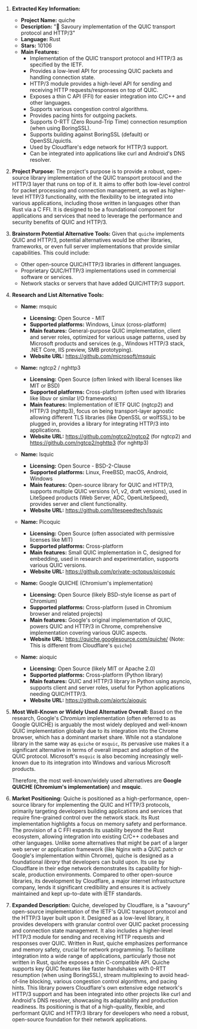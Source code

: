 1.  **Extracted Key Information:**
    *   **Project Name:** quiche
    *   **Description:** "🥧 Savoury implementation of the QUIC transport protocol and HTTP/3"
    *   **Language:** Rust
    *   **Stars:** 10106
    *   **Main Features:**
        *   Implementation of the QUIC transport protocol and HTTP/3 as specified by the IETF.
        *   Provides a low-level API for processing QUIC packets and handling connection state.
        *   HTTP/3 module provides a high-level API for sending and receiving HTTP requests/responses on top of QUIC.
        *   Exposes a thin C API (FFI) for easier integration into C/C++ and other languages.
        *   Supports various congestion control algorithms.
        *   Provides pacing hints for outgoing packets.
        *   Supports 0-RTT (Zero Round-Trip Time) connection resumption (when using BoringSSL).
        *   Supports building against BoringSSL (default) or OpenSSL/quictls.
        *   Used by Cloudflare's edge network for HTTP/3 support.
        *   Can be integrated into applications like curl and Android's DNS resolver.

2.  **Project Purpose:**
    The project's purpose is to provide a robust, open-source library implementation of the QUIC transport protocol and the HTTP/3 layer that runs on top of it. It aims to offer both low-level control for packet processing and connection management, as well as higher-level HTTP/3 functionality, with the flexibility to be integrated into various applications, including those written in languages other than Rust via a C FFI. It is designed to be a foundational component for applications and services that need to leverage the performance and security benefits of QUIC and HTTP/3.

3.  **Brainstorm Potential Alternative Tools:**
    Given that `quiche` implements QUIC and HTTP/3, potential alternatives would be other libraries, frameworks, or even full server implementations that provide similar capabilities. This could include:
    *   Other open-source QUIC/HTTP/3 libraries in different languages.
    *   Proprietary QUIC/HTTP/3 implementations used in commercial software or services.
    *   Network stacks or servers that have added QUIC/HTTP/3 support.

4.  **Research and List Alternative Tools:**

    *   **Name:** msquic
        *   **Licensing:** Open Source - MIT
        *   **Supported platforms:** Windows, Linux (cross-platform)
        *   **Main features:** General-purpose QUIC implementation, client and server roles, optimized for various usage patterns, used by Microsoft products and services (e.g., Windows HTTP/3 stack, .NET Core, IIS preview, SMB prototyping).
        *   **Website URL:** https://github.com/microsoft/msquic

    *   **Name:** ngtcp2 / nghttp3
        *   **Licensing:** Open Source (often linked with liberal licenses like MIT or BSD)
        *   **Supported platforms:** Cross-platform (often used with libraries like libuv or similar I/O frameworks)
        *   **Main features:** Implementation of IETF QUIC (ngtcp2) and HTTP/3 (nghttp3), focus on being transport-layer agnostic allowing different TLS libraries (like OpenSSL or wolfSSL) to be plugged in, provides a library for integrating HTTP/3 into applications.
        *   **Website URL:** https://github.com/ngtcp2/ngtcp2 (for ngtcp2) and https://github.com/ngtcp2/nghttp3 (for nghttp3)

    *   **Name:** lsquic
        *   **Licensing:** Open Source - BSD-2-Clause
        *   **Supported platforms:** Linux, FreeBSD, macOS, Android, Windows
        *   **Main features:** Open-source library for QUIC and HTTP/3, supports multiple QUIC versions (v1, v2, draft versions), used in LiteSpeed products (Web Server, ADC, OpenLiteSpeed), provides server and client functionality.
        *   **Website URL:** https://github.com/litespeedtech/lsquic

    *   **Name:** Picoquic
        *   **Licensing:** Open Source (often associated with permissive licenses like MIT)
        *   **Supported platforms:** Cross-platform
        *   **Main features:** Small QUIC implementation in C, designed for embedding, used in research and experimentation, supports various QUIC versions.
        *   **Website URL:** https://github.com/private-octopus/picoquic

    *   **Name:** Google QUICHE (Chromium's implementation)
        *   **Licensing:** Open Source (likely BSD-style license as part of Chromium)
        *   **Supported platforms:** Cross-platform (used in Chromium browser and related projects)
        *   **Main features:** Google's original implementation of QUIC, powers QUIC and HTTP/3 in Chrome, comprehensive implementation covering various QUIC aspects.
        *   **Website URL:** https://quiche.googlesource.com/quiche/ (Note: This is different from Cloudflare's `quiche`)

    *   **Name:** aioquic
        *   **Licensing:** Open Source (likely MIT or Apache 2.0)
        *   **Supported platforms:** Cross-platform (Python library)
        *   **Main features:** QUIC and HTTP/3 library in Python using asyncio, supports client and server roles, useful for Python applications needing QUIC/HTTP/3.
        *   **Website URL:** https://github.com/aiortc/aioquic

5.  **Most Well-Known or Widely Used Alternative Overall:**
    Based on the research, Google's *Chromium* implementation (often referred to as Google QUICHE) is arguably the most widely deployed and well-known QUIC implementation globally due to its integration into the Chrome browser, which has a dominant market share. While not a standalone library in the same way as `quiche` or `msquic`, its pervasive use makes it a significant alternative in terms of overall impact and adoption of the QUIC protocol. Microsoft's `msquic` is also becoming increasingly well-known due to its integration into Windows and various Microsoft products.

    Therefore, the most well-known/widely used alternatives are **Google QUICHE (Chromium's implementation)** and **msquic**.

6.  **Market Positioning:**
    Quiche is positioned as a high-performance, open-source library for implementing the QUIC and HTTP/3 protocols, primarily targeting developers building applications and services that require fine-grained control over the network stack. Its Rust implementation highlights a focus on memory safety and performance. The provision of a C FFI expands its usability beyond the Rust ecosystem, allowing integration into existing C/C++ codebases and other languages. Unlike some alternatives that might be part of a larger web server or application framework (like Nginx with a QUIC patch or Google's implementation within Chrome), quiche is designed as a foundational *library* that developers can build upon. Its use by Cloudflare in their edge network demonstrates its capability for high-scale, production environments. Compared to other open-source libraries, its development by Cloudflare, a major internet infrastructure company, lends it significant credibility and ensures it is actively maintained and kept up-to-date with IETF standards.

7.  **Expanded Description:**
    Quiche, developed by Cloudflare, is a "savoury" open-source implementation of the IETF's QUIC transport protocol and the HTTP/3 layer built upon it. Designed as a low-level library, it provides developers with granular control over QUIC packet processing and connection state management. It also includes a higher-level HTTP/3 module for sending and receiving HTTP requests and responses over QUIC. Written in Rust, quiche emphasizes performance and memory safety, crucial for network programming. To facilitate integration into a wide range of applications, particularly those not written in Rust, quiche exposes a thin C-compatible API. Quiche supports key QUIC features like faster handshakes with 0-RTT resumption (when using BoringSSL), stream multiplexing to avoid head-of-line blocking, various congestion control algorithms, and pacing hints. This library powers Cloudflare's own extensive edge network's HTTP/3 support and has been integrated into other projects like curl and Android's DNS resolver, showcasing its adaptability and production readiness. Its positioning is that of a high-quality, flexible, and performant QUIC and HTTP/3 library for developers who need a robust, open-source foundation for their network applications.
